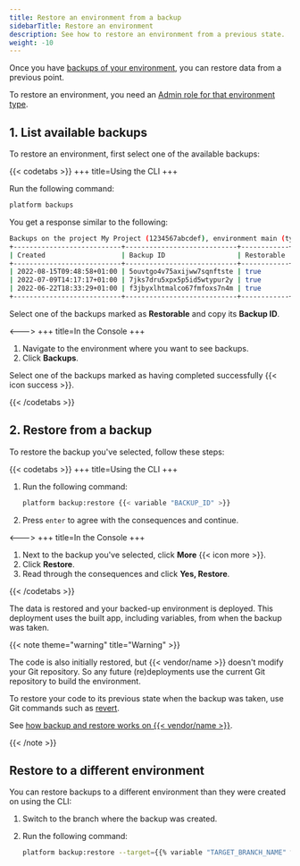 ```yaml
---
title: Restore an environment from a backup
sidebarTitle: Restore an environment
description: See how to restore an environment from a previous state.
weight: -10
---
```


Once you have [backups of your environment](./backup.md), you can restore data from a previous point.

To restore an environment, you need an [Admin role for that environment type](../administration/users.md).

## 1. List available backups

To restore an environment, first select one of the available backups:

{{< codetabs >}}
+++
title=Using the CLI
+++

Run the following command:

```bash
platform backups
```

You get a response similar to the following:

```bash
Backups on the project My Project (1234567abcdef), environment main (type: production):
+---------------------------+----------------------------+------------+
| Created                   | Backup ID                  | Restorable |
+---------------------------+----------------------------+------------+
| 2022-08-15T09:48:58+01:00 | 5ouvtgo4v75axijww7sqnftste | true       |
| 2022-07-09T14:17:17+01:00 | 7jks7dru5xpx5p5id5wtypur2y | true       |
| 2022-06-22T18:33:29+01:00 | f3jbyxlhtmalco67fmfoxs7n4m | true       |
+---------------------------+----------------------------+------------+
```

Select one of the backups marked as **Restorable** and copy its **Backup ID**.

<--->
+++
title=In the Console
+++

1. Navigate to the environment where you want to see backups.
2. Click **Backups**.

Select one of the backups marked as having completed successfully {{< icon success >}}.

{{< /codetabs >}}

## 2. Restore from a backup

To restore the backup you've selected, follow these steps:

{{< codetabs >}}
+++
title=Using the CLI
+++

1. Run the following command:
   
   ```bash
   platform backup:restore {{< variable "BACKUP_ID" >}}
   ```

2. Press `enter` to agree with the consequences and continue.

<--->
+++
title=In the Console
+++

1. Next to the backup you've selected, click **More** {{< icon more >}}.
2. Click **Restore**.
3. Read through the consequences and click **Yes, Restore**.

{{< /codetabs >}}

The data is restored and your backed-up environment is deployed.
This deployment uses the built app, including variables, from when the backup was taken.

{{< note theme="warning" title="Warning" >}}

The code is also initially restored, but {{< vendor/name >}} doesn't modify your Git repository.
So any future (re)deployments use the current Git repository to build the environment.

To restore your code to its previous state when the backup was taken,
use Git commands such as [revert](https://git-scm.com/docs/git-revert).

See [how backup and restore works on {{< vendor/name >}}](../environments/backup.md#how-backup-and-restore-works-on-platformsh).

{{< /note >}}

## Restore to a different environment

You can restore backups to a different environment than they were created on using the CLI:

1. Switch to the branch where the backup was created.
2. Run the following command:

   ```bash
   platform backup:restore --target={{% variable "TARGET_BRANCH_NAME" %}} {{% variable "BACKUP_ID" %}}
   ```
